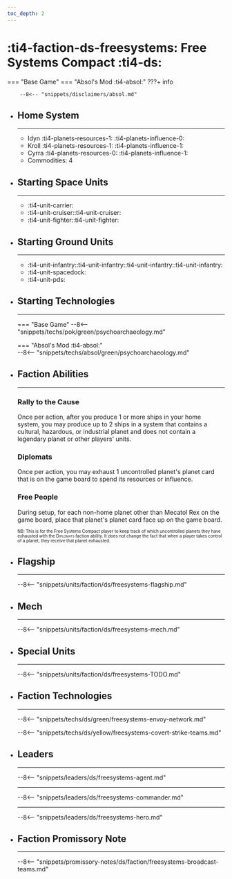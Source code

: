 ```yaml
---
toc_depth: 2
---
```


# :ti4-faction-ds-freesystems: Free Systems Compact :ti4-ds:
=== "Base Game"
=== "Absol's Mod :ti4-absol:" 
    ???+ info

        --8<-- "snippets/disclaimers/absol.md"

<div class="grid cards" markdown>

-   ## __Home System__

    ---

    * Idyn :ti4-planets-resources-1: :ti4-planets-influence-0:
    * Kroll :ti4-planets-resources-1: :ti4-planets-influence-1:
    * Cyrra :ti4-planets-resources-0: :ti4-planets-influence-1:
    * Commodities: 4

</div>

<div class="grid cards" markdown>

-   ## __Starting Space Units__

    ---

    * :ti4-unit-carrier:
    * :ti4-unit-cruiser::ti4-unit-cruiser:
    * :ti4-unit-fighter::ti4-unit-fighter:

-   ## __Starting Ground Units__

    ---

    * :ti4-unit-infantry::ti4-unit-infantry::ti4-unit-infantry::ti4-unit-infantry:
    * :ti4-unit-spacedock:
    * :ti4-unit-pds:

-   ## __Starting Technologies__

    ---
    === "Base Game"
        --8<-- "snippets/techs/pok/green/psychoarchaeology.md"

    === "Absol's Mod :ti4-absol:"  
        --8<-- "snippets/techs/absol/green/psychoarchaeology.md"

-   ## __Faction Abilities__

    ---
    ### **Rally to the Cause**
    
    Once per action, after you produce 1 or more ships in your home system, you may produce up to 2 ships in a system that contains a cultural, hazardous, or industrial planet and does not contain a legendary planet or other players' units.

    ### **Diplomats**
    
    Once per action, you may exhaust 1 uncontrolled planet's planet card that is on the game board to spend its resources or influence.

    ### **Free People**
    
    During setup, for each non-home planet other than Mecatol Rex on the game board, place that planet's planet card face up on the game board.

    <sup><sub>NB: This is for the Free Systems Compact player to keep track of which uncontrolled planets they have exhausted with the <span style="font-variant:small-caps;">Diplomats</span> faction ability.
    It does not change the fact that when a player takes control of a planet, they receive that planet exhausted.</sub></sup>

-   ## __Flagship__

    ---
    --8<-- "snippets/units/faction/ds/freesystems-flagship.md"

-   ## __Mech__

    ---
    --8<-- "snippets/units/faction/ds/freesystems-mech.md"

</div>

<div class="grid cards" markdown>

-   ## __Special Units__

    ---
    --8<-- "snippets/units/faction/ds/freesystems-TODO.md"

</div>

<div class="grid cards" markdown>

-   ## __Faction Technologies__

    ---

    --8<-- "snippets/techs/ds/green/freesystems-envoy-network.md"

    --8<-- "snippets/techs/ds/yellow/freesystems-covert-strike-teams.md"


-   ## __Leaders__

    ---
    
    --8<-- "snippets/leaders/ds/freesystems-agent.md"

    ---

    --8<-- "snippets/leaders/ds/freesystems-commander.md"

    ---

    --8<-- "snippets/leaders/ds/freesystems-hero.md"

-   ## __Faction Promissory Note__

    ---
    --8<-- "snippets/promissory-notes/ds/faction/freesystems-broadcast-teams.md"

</div>
